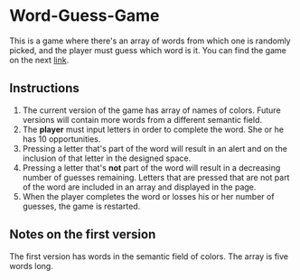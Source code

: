 # Word-Guess-Game
This is a game where there's an array of words from which one is randomly picked, and the player must guess which word is it.
You can find the game on the next [link](https://mike10951.github.io/Word-Guess-Game/).

## Instructions
1. The current version of the game has array of names of colors. Future versions will contain more words from a different semantic field.
1. The **player** must input letters in order to complete the word. She or he has 10 opportunities.
  1. Pressing a letter that's part of the word will result in an alert and on the inclusion of that letter in the designed space.
  1. Pressing a letter that's **not** part of the word will result in a decreasing number of guesses remaining. Letters that are pressed that are not part of the word are included in an array and displayed in the page.
  1. When the player completes the word or losses his or her number of guesses, the game is restarted.

## Notes on the first version
The first version has words in the semantic field of colors. The array is five words long.
